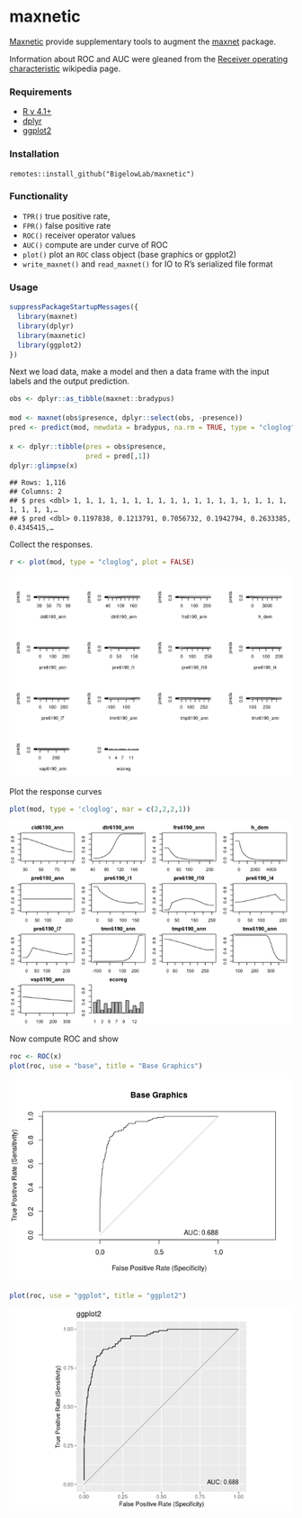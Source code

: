 maxnetic
================

[Maxnetic](https://github.com/BigelowLab/maxnetic) provide supplementary
tools to augment the [maxnet](https://CRAN.R-project.org/package=maxnet)
package.

Information about ROC and AUC were gleaned from the [Receiver operating
characteristic](#%20https://en.wikipedia.org/wiki/Receiver_operating_characteristic)
wikipedia page.

### Requirements

-   [R v 4.1+](https://www.r-project.org/)
-   [dplyr](https://CRAN.R-project.org/package=dplyr)
-   [ggplot2](https://CRAN.R-project.org/package=ggplot2)

### Installation

    remotes::install_github("BigelowLab/maxnetic")

### Functionality

-   `TPR()` true positive rate,
-   `FPR()` false positive rate
-   `ROC()` receiver operator values
-   `AUC()` compute are under curve of ROC
-   `plot()` plot an `ROC` class object (base graphics or gpplot2)
-   `write_maxnet()` and `read_maxnet()` for IO to R’s serialized file
    format

### Usage

``` r
suppressPackageStartupMessages({
  library(maxnet)
  library(dplyr)
  library(maxnetic)
  library(ggplot2)
})
```

Next we load data, make a model and then a data frame with the input
labels and the output prediction.

``` r
obs <- dplyr::as_tibble(maxnet::bradypus)

mod <- maxnet(obs$presence, dplyr::select(obs, -presence))
pred <- predict(mod, newdata = bradypus, na.rm = TRUE, type = "cloglog")

x <- dplyr::tibble(pres = obs$presence,
                   pred = pred[,1])
dplyr::glimpse(x)
```

    ## Rows: 1,116
    ## Columns: 2
    ## $ pres <dbl> 1, 1, 1, 1, 1, 1, 1, 1, 1, 1, 1, 1, 1, 1, 1, 1, 1, 1, 1, 1, 1, 1,…
    ## $ pred <dbl> 0.1197838, 0.1213791, 0.7056732, 0.1942794, 0.2633385, 0.4345415,…

Collect the responses.

``` r
r <- plot(mod, type = "cloglog", plot = FALSE)
```

![](README_files/figure-gfm/collect_response-1.png)<!-- -->

Plot the response curves

``` r
plot(mod, type = 'cloglog', mar = c(2,2,2,1))
```

![](README_files/figure-gfm/plot_response-1.png)<!-- -->

Now compute ROC and show

``` r
roc <- ROC(x)
plot(roc, use = "base", title = "Base Graphics")
```

![](README_files/figure-gfm/roc-1.png)<!-- -->

``` r
plot(roc, use = "ggplot", title = "ggplot2")
```

![](README_files/figure-gfm/roc-2.png)<!-- -->
